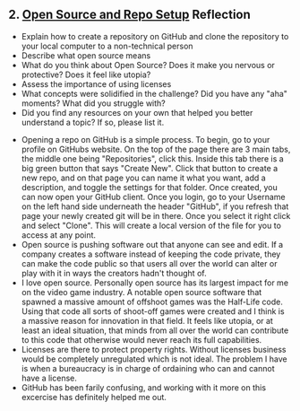 ## 2. [Open Source and Repo Setup](2_set_up_repo/readme.md) Reflection

* Explain how to create a repository on GitHub and clone the repository to your local computer to a non-technical person
* Describe what open source means
* What do you think about Open Source? Does it make you nervous or protective? Does it feel like utopia?
* Assess the importance of using licenses
* What concepts were solidified in the challenge? Did you have any "aha" moments? What did you struggle with?
* Did you find any resources on your own that helped you better understand a topic? If so, please list it.

<!-- Add your reflection here. Remove the comment markers -->
* Opening a repo on GitHub is a simple process. To begin, go to your profile on GitHubs website. On the top of the page there are 3 main tabs, the middle one being "Repositories", click this. Inside this tab there is a big green button that says "Create New". Click that button to create a new repo, and on that page you can name it what you want, add a description, and toggle the settings for that folder. Once created, you can now open your GitHub client. Once you login, go to your Username on the left hand side underneath the header "GitHub", if you refresh that page your newly created git will be in there. Once you select it right click and select "Clone". This will create a local version of the file for you to access at any point.
* Open source is pushing software out that anyone can see and edit. If a company creates a software instead of keeping the code private, they can make the code public so that users all over the world can alter or play with it in ways the creators hadn't thought of.
* I love open source. Personally open source has its largest impact for me on the video game industry. A notable open source software that spawned a massive amount of offshoot games was the Half-Life code. Using that code all sorts of shoot-off games were created and I think is a massive reason for innovation in that field. It feels like utopia, or at least an ideal situation, that minds from all over the world can contribute to this code that otherwise would never reach its full capabilities.
* Licenses are there to protect property rights. Without licenses business would be completely unregulated which is not ideal. The problem I have is when a bureaucracy is in charge of ordaining who can and cannot have a license.
* GitHub has been farily confusing, and working with it more on this excercise has definitely helped me out.
